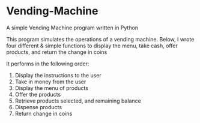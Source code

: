 # Vending-Machine
A simple Vending Machine program written in Python

This program simulates the operations of a vending machine. Below, I wrote four different & simple
functions to display the menu, take cash, offer products, and return the change in coins

It performs in the following order:
1) Display the instructions to the user
2) Take in money from the user
3) Display the menu of products
4) Offer the products
5) Retrieve products selected, and remaining balance
6) Dispense products
7) Return change in coins
